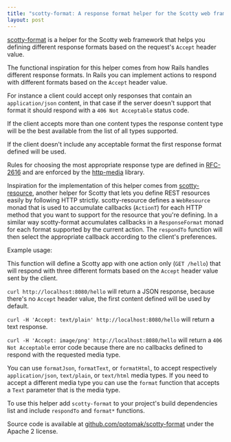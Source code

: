 ```yaml
---
title: "scotty-format: A response format helper for the Scotty web framework"
layout: post
---
```


[scotty-format](https://github.com/potomak/scotty-format) is a helper for the
Scotty web framework that helps you defining different response formats based
on the request's `Accept` header value.

The functional inspiration for this helper comes from how Rails handles
different response formats. In Rails you can implement actions to respond with
different formats based on the `Accept` header value.

For instance a client could accept only responses that contain an
`application/json` content, in that case if the server doesn't support that
format it should respond with a `406 Not Acceptable` status code.

If the client accepts more than one content types the response content type
will be the best available from the list of all types supported.

If the client doesn't include any acceptable format the first response format
defined will be used.

Rules for choosing the most appropriate response type are defined in
[RFC-2616](https://www.ietf.org/rfc/rfc2616.txt) and are enforced by the
[http-media](https://github.com/zmthy/http-media) library.

Inspiration for the implementation of this helper comes from
[scotty-resource](https://github.com/taphu/scotty-resource), another helper for
Scotty that lets you define REST resources easily by following HTTP strictly.
scotty-resource defines a `WebResource` monad that is used to accumulate
callbacks (`ActionT`) for each HTTP method that you want to support for the
resource that you're defining. In a similar way scotty-format accumulates
callbacks in a `ResponseFormat` monad for each format supported by the current
action. The `respondTo` function will then select the appropriate callback
according to the client's preferences.

Example usage:

<script src="https://gist.github.com/potomak/f779c6814e7213215be19256231e4efa.js"></script>

This function will define a Scotty app with one action only (`GET /hello`) that
will respond with three different formats based on the `Accept` header value
sent by the client.

`curl http://localhost:8080/hello` will return a JSON response, because there's
no `Accept` header value, the first content defined will be used by default.

`curl -H 'Accept: text/plain' http://localhost:8080/hello` will return a text
response.

`curl -H 'Accept: image/png' http://localhost:8080/hello` will return a `406
Not Acceptable` error code because there are no callbacks defined to respond
with the requested media type.

You can use `formatJson`, `formatText`, or `formatHtml`, to accept respectively
`application/json`, `text/plain`, or `text/html` media types. If you need to
accept a different media type you can use the `format` function that accepts a
`Text` parameter that is the media type.

To use this helper add `scotty-format` to your project's build dependencies
list and include `respondTo` and `format*` functions.

Source code is available at
[github.com/potomak/scotty-format](https://github.com/potomak/scotty-format)
under the Apache 2 license.
